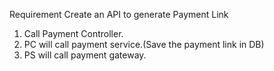 Requirement
Create an API to generate Payment Link

1. Call Payment Controller.
2. PC will call payment service.(Save the payment link in DB)
3. PS will call payment gateway.